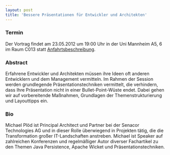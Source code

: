 ```yaml
---
layout: post
title: 'Bessere Präsentationen für Entwickler und Architekten'
---
```


### Termin

Der Vortrag findet am 23.05.2012 um 19:00 Uhr in der Uni Mannheim A5, 6 im Raum C013 statt [Anfahrtsbeschreibung](/getting-there).

### Abstract

Erfahrene Entwickler und Architekten müssen ihre Ideen oft anderen Entwicklern und dem Management vermitteln. Im Rahmen der Session werden grundlegende Präsentationstechniken vermittelt, die verhindern, dass Ihre Präsentation nicht in einer Bullet-Point-Wüste endet. Dabei gehen wir auf vorbereitende Maßnahmen, Grundlagen der Themenstrukturierung und Layouttipps ein.

### Bio

Michael Plöd ist Principal Architect und Partner bei der Senacor Technologies AG und in dieser Rolle überwiegend in Projekten tätig, die die Transformation großer IT-Landschaften anstreben. Michael ist Speaker auf zahlreichen Konferenzen und regelmäßiger Autor diverser Fachartikel zu den Themen Java Persistence, Apache Wicket und Präsentationstechniken.
